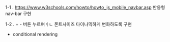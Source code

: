 1-1 . https://www.w3schools.com/howto/howto_js_mobile_navbar.asp 반응형 nav-bar 구현

1-2 . + - 버튼 누르며ㅕㄴ 폰트사이즈 다이나믹하게 변화하도록 구현

- conditional rendering
